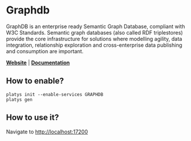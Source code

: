 # Graphdb

GraphDB is an enterprise ready Semantic Graph Database, compliant with W3C Standards. Semantic graph databases (also called RDF triplestores) provide the core infrastructure for solutions where modelling agility, data integration, relationship exploration and cross-enterprise data publishing and consumption are important.  

**[Website](https://graphdb.ontotext.com/)** | **[Documentation](https://graphdb.ontotext.com/documentation/free/)** 

## How to enable?

```
platys init --enable-services GRAPHDB
platys gen
```

## How to use it?

Navigate to <http://localhost:17200>